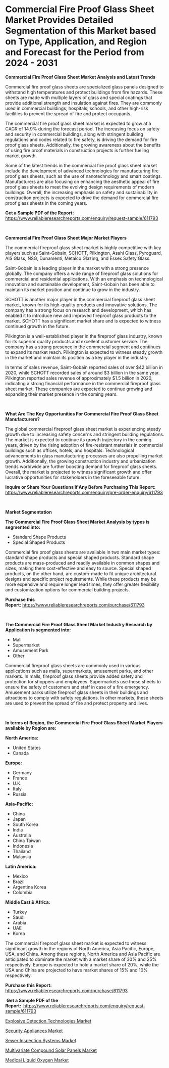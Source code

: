 <p><h1>Commercial Fire Proof Glass Sheet Market Provides Detailed Segmentation of this Market based on Type, Application, and Region and Forecast for the Period from 2024 - 2031</h1></p><p><strong>Commercial Fire Proof Glass Sheet Market Analysis and Latest Trends</strong></p>
<p><p>Commercial fire proof glass sheets are specialized glass panels designed to withstand high temperatures and protect buildings from fire hazards. These sheets are made with multiple layers of glass and special coatings that provide additional strength and insulation against fires. They are commonly used in commercial buildings, hospitals, schools, and other high-risk facilities to prevent the spread of fire and protect occupants.</p><p>The commercial fire proof glass sheet market is expected to grow at a CAGR of 14.9% during the forecast period. The increasing focus on safety and security in commercial buildings, along with stringent building regulations and codes related to fire safety, is driving the demand for fire proof glass sheets. Additionally, the growing awareness about the benefits of using fire proof materials in construction projects is further fueling market growth.</p><p>Some of the latest trends in the commercial fire proof glass sheet market include the development of advanced technologies for manufacturing fire proof glass sheets, such as the use of nanotechnology and smart coatings. Manufacturers are also focusing on enhancing the aesthetic appeal of fire proof glass sheets to meet the evolving design requirements of modern buildings. Overall, the increasing emphasis on safety and sustainability in construction projects is expected to drive the demand for commercial fire proof glass sheets in the coming years.</p></p>
<p><strong>Get a Sample PDF of the Report:&nbsp;</strong> <a href="https://www.reliableresearchreports.com/enquiry/request-sample/611793">https://www.reliableresearchreports.com/enquiry/request-sample/611793</a></p>
<p>&nbsp;</p>
<p><strong>Commercial Fire Proof Glass Sheet Major Market Players</strong></p>
<p><p>The commercial fireproof glass sheet market is highly competitive with key players such as Saint-Gobain, SCHOTT, Pilkington, Asahi Glass, Pyroguard, AIS Glass, NSG, Dunamenti, Metalco Glazing, and Essex Safety Glass. </p><p>Saint-Gobain is a leading player in the market with a strong presence globally. The company offers a wide range of fireproof glass solutions for commercial and residential applications. With an emphasis on technological innovation and sustainable development, Saint-Gobain has been able to maintain its market position and continue to grow in the industry. </p><p>SCHOTT is another major player in the commercial fireproof glass sheet market, known for its high-quality products and innovative solutions. The company has a strong focus on research and development, which has enabled it to introduce new and improved fireproof glass products to the market. SCHOTT has a significant market share and is expected to witness continued growth in the future.</p><p>Pilkington is a well-established player in the fireproof glass industry, known for its superior quality products and excellent customer service. The company has a strong presence in the commercial segment and continues to expand its market reach. Pilkington is expected to witness steady growth in the market and maintain its position as a key player in the industry.</p><p>In terms of sales revenue, Saint-Gobain reported sales of over $42 billion in 2020, while SCHOTT recorded sales of around $3 billion in the same year. Pilkington reported sales revenue of approximately $1.5 billion in 2020, indicating a strong financial performance in the commercial fireproof glass sheet market. These companies are expected to continue growing and expanding their market presence in the coming years.</p></p>
<p>&nbsp;</p>
<p><strong>What Are The Key Opportunities For Commercial Fire Proof Glass Sheet Manufacturers?</strong></p>
<p><p>The global commercial fireproof glass sheet market is experiencing steady growth due to increasing safety concerns and stringent building regulations. The market is expected to continue its growth trajectory in the coming years, driven by the rising adoption of fire-resistant materials in commercial buildings such as offices, hotels, and hospitals. Technological advancements in glass manufacturing processes are also propelling market growth. Additionally, the growing construction industry and urbanization trends worldwide are further boosting demand for fireproof glass sheets. Overall, the market is projected to witness significant growth and offer lucrative opportunities for stakeholders in the foreseeable future.</p></p>
<p><strong>Inquire or Share Your Questions If Any Before Purchasing This Report:</strong> <a href="https://www.reliableresearchreports.com/enquiry/pre-order-enquiry/611793">https://www.reliableresearchreports.com/enquiry/pre-order-enquiry/611793</a></p>
<p>&nbsp;</p>
<p><strong>Market Segmentation</strong></p>
<p><strong>The Commercial Fire Proof Glass Sheet Market Analysis by types is segmented into:</strong></p>
<p><ul><li>Standard Shape Products</li><li>Special Shaped Products</li></ul></p>
<p><p>Commercial fire proof glass sheets are available in two main market types: standard shape products and special shaped products. Standard shape products are mass-produced and readily available in common shapes and sizes, making them cost-effective and easy to source. Special shaped products, on the other hand, are custom-made to fit unique architectural designs and specific project requirements. While these products may be more expensive and require longer lead times, they offer greater flexibility and customization options for commercial building projects.</p></p>
<p><strong>Purchase this Report:&nbsp;</strong><a href="https://www.reliableresearchreports.com/purchase/611793">https://www.reliableresearchreports.com/purchase/611793</a></p>
<p>&nbsp;</p>
<p><strong>The Commercial Fire Proof Glass Sheet Market Industry Research by Application is segmented into:</strong></p>
<p><ul><li>Mall</li><li>Supermarket</li><li>Amusement Park</li><li>Other</li></ul></p>
<p><p>Commercial fireproof glass sheets are commonly used in various applications such as malls, supermarkets, amusement parks, and other markets. In malls, fireproof glass sheets provide added safety and protection for shoppers and employees. Supermarkets use these sheets to ensure the safety of customers and staff in case of a fire emergency. Amusement parks utilize fireproof glass sheets in their buildings and attractions to comply with safety regulations. In other markets, these sheets are used to prevent the spread of fire and protect property and lives.</p></p>
<p>&nbsp;</p>
<p><strong>In terms of Region, the Commercial Fire Proof Glass Sheet Market Players available by Region are:</strong></p>
<p>
    <p> <strong> North America: </strong>
        <ul>
            <li>United States</li>
            <li>Canada</li>
        </ul>
        </p> 
    <p> <strong> Europe: </strong>
        <ul>
            <li>Germany</li>
            <li>France</li>
            <li>U.K.</li>
            <li>Italy</li>
            <li>Russia</li>
        </ul>
        </p> 
    <p> <strong> Asia-Pacific: </strong>
        <ul>
            <li>China</li>
            <li>Japan</li>
            <li>South Korea</li>
            <li>India</li>
            <li>Australia</li>
            <li>China Taiwan</li>
            <li>Indonesia</li>
            <li>Thailand</li>
            <li>Malaysia</li>
        </ul>
        </p> 
    <p> <strong> Latin America: </strong>
        <ul>
            <li>Mexico</li>
            <li>Brazil</li>
            <li>Argentina Korea</li>
            <li>Colombia</li>
        </ul>
        </p> 
    <p> <strong> Middle East & Africa: </strong>
        <ul>
            <li>Turkey</li>
            <li>Saudi</li>
            <li>Arabia</li>
            <li>UAE</li>
            <li>Korea</li>
        </ul>
    </p>
    </p>
<p><p>The commercial fireproof glass sheet market is expected to witness significant growth in the regions of North America, Asia Pacific, Europe, USA, and China. Among these regions, North America and Asia Pacific are anticipated to dominate the market with a market share of 30% and 25% respectively. Europe is expected to hold a market share of 20%, while the USA and China are projected to have market shares of 15% and 10% respectively.</p></p>
<p><strong>Purchase this Report: </strong><a href="https://www.reliableresearchreports.com/purchase/611793">https://www.reliableresearchreports.com/purchase/611793</a></p>
<p>&nbsp;<strong>Get a Sample PDF of the Report:&nbsp;&nbsp;</strong><a href="https://www.reliableresearchreports.com/enquiry/request-sample/611793">https://www.reliableresearchreports.com/enquiry/request-sample/611793</a></p>
<p><strong></strong></p>
<p><p><a href="https://medium.com/@olgabauch163/explosive-detection-technologies-market-analysis-its-cagr-market-segmentation-and-global-industry-e737d8aac56f">Explosive Detection Technologies Market</a></p><p><a href="https://issuu.com/reportprime-2/docs/security-appliances-market-size-2030.pptx">Security Appliances Market</a></p><p><a href="https://github.com/AKSHATREPORTPRIME/Market-Research-Report-List-3/blob/main/sewer-inspection-systems-market.md">Sewer Inspection Systems Market</a></p><p><a href="https://issuu.com/reportprime-2/docs/multivariate-compound-solar-panels-market-size-203">Multivariate Compound Solar Panels Market</a></p><p><a href="https://github.com/indrystar/Market-Research-Report-List-1/blob/main/medical-liquid-oxygen-market.md">Medical Liquid Oxygen Market</a></p></p>